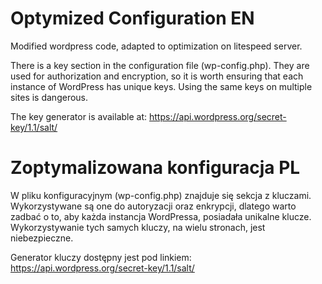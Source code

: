 # Optymized Configuration EN
Modified wordpress code, adapted to optimization on litespeed server.

There is a key section in the configuration file (wp-config.php). They are used for authorization and encryption, so it is worth ensuring that each instance of WordPress has unique keys. Using the same keys on multiple sites is dangerous.

The key generator is available at: https://api.wordpress.org/secret-key/1.1/salt/

# Zoptymalizowana konfiguracja PL

W pliku konfiguracyjnym (wp-config.php) znajduje się sekcja z kluczami. Wykorzystywane są one do autoryzacji oraz enkrypcji, dlatego warto zadbać o to, aby każda instancja WordPressa, posiadała unikalne klucze. Wykorzystywanie tych samych kluczy, na wielu stronach, jest niebezpieczne.

Generator kluczy dostępny jest pod linkiem: https://api.wordpress.org/secret-key/1.1/salt/
